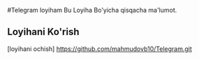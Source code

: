 #Telegram loyiham
Bu Loyiha Bo'yicha qisqacha ma'lumot.
## Loyihani Ko'rish 
[loyihani ochish] 
https://github.com/mahmudovb10/Telegram.git
